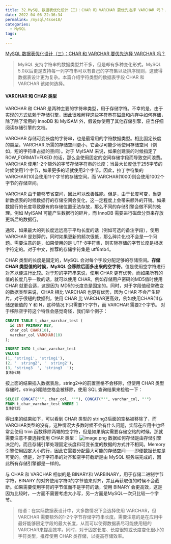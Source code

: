 ```yaml
---
title: 32.MySQL 数据表优化设计（三）：CHAR 和 VARCHAR 要优先选择 VARCHAR 吗？.md
date: 2022-04-06 22:36:34
permalink: /mysql/4sse18/
categories: 
  - MySQL
tags: 
  - 
---
```


[MySQL 数据表优化设计（三）：CHAR 和 VARCHAR 要优先选择 VARCHAR 吗？](https://juejin.cn/post/6967874434665283591)

> MySQL 支持字符串的数据类型并不多，但是却有多种变化形式。MySQL 5.0以后更是支持每一列字符串可以有自己的字符集以及排序规则，这使得数据表设计更为复杂。本篇介绍字符类型的数据表字段 CHAR 和 VARCHAR 该如何选择。

#### VARCHAR 和 CHAR 类型

VARCHAR 和 CHAR 是两种主要的字符串类型，用于存储字符。不幸的是，由于实现的方式依赖于存储引擎，因此很难解释这些字符串在磁盘和内存中如何存储，除了除了常用的 InnoDB 和 MyISAM 外，假设你使用了其他存储引擎，应当仔细阅读存储引擎的文档。 

VARCHAR 存储可变长度的字符串，也是最常用的字符数据类型。相比固定长度的类型，VARCHAR 所需的存储空间更小，它会尽可能少地使用存储空间（例如，短的字符串占据的空间）。对于 MyISAM 来说，如果创建表的时候指定了 ROW_FORMAT=FIXED 的话，那么会使用固定的空间存储字段而导致空间浪费。VARCHAR 使用1-2个额外的字节存储字符串的长度：当最大长度低于255字节的时候使用1个字节，如果更多的话就使用2个字节。因此，拉丁字符集的 VARCHAR(10)会使用11个字节的存储空间，而 VARCHAR(1000)则会使用1002个字节的存储空间。 

VARCHAR 由于能够节省空间，因此可以改善性能。但是，由于长度可变，当更新数据表的时候数据行的存储空间会变化，这一定程度上会带来额外的开销。如果数据行的长度导致原有的存储位置无法存放，那么不同的存储引擎会做不同的处理。例如 MyISAM 可能产生数据行的碎片，而 InnoDB 需要进行磁盘分页来存放更新后的数据行。 

通常，如果最大的列长度远远高于平均长度的话（例如可选的备注字段），使用 VARCHAR 是划算的，同时如果更新的频次很低，那么碎片化也不会是一个问题。需要注意的是，如果使用的是 UTF-8字符集，则实际存储的字节长度是根据字符定的。对于中文，推荐的存储字符集是 utf8mb4。 

CHAR 类型的长度是固定的，MySQL 会对每个字段分配足够的存储空间。**存储CHAR 类型值的时候，MySQL 会移除后面多出来的空字符**。值是使用空字符进行对齐以便进行比较。对于短的字符串来说，使用 CHAR 更有优势，而如果所有的值的长度几乎一致的话，就可以使用 CHAR。例如存储用户密码的MD5值时使用 CHAR 就更合适，这是因为 MD5的长度总是固定的。同时，对于字段值经常改变的数据类型来说，CHAR 相比 VARCHAR 也更有优势，因为 CHAR 不会产生碎片。对于很短的数据列，使用 CHAR 比 VARCHAR更高效，例如使用CHAR(1)存储逻辑值的 Y 和 N，这种情况下只需要1个字节，而 VARCHAR 需要2个字节。 对于移除空字符这个特性会感觉奇怪，我们举个例子：

```sql
CREATE TABLE t_char_varchar_test (
  id INT PRIMARY KEY,
  char_col CHAR(10),
  varchar_col VARCHAR(10)
);

INSERT INTO t_char_varchar_test 
VALUES 
(1, 'string1', 'string1'),
(2, '  string2', '  string2'),
(3, 'string3  ', 'string3  ');
复制代码
```

按上面的结果插入数据表后，string2中的前置空格不会移除，但使用 CHAR 类型存储时，string3尾随空格会被移除，使用 SQL 查询结果来检验一下：

```sql
SELECT CONCAT("'", char_col, "'"), CONCAT("'", varchar_col, "'") 
FROM t_char_varchar_test WHERE 1
复制代码
```

得出来的结果如下，可以看到 CHAR 类型的 string3后面的空格被移除了，而 VARCHAR类型的没有。这种情况大多数时候不会有什么问题，实际在应用中也经常会使用 trim 函数移除两端的空字符，但是如果确实需要存储空格的时候，那就需要注意不要选择使用 CHAR 类型： ![image.png](https://p3-juejin.byteimg.com/tos-cn-i-k3u1fbpfcp/8087906491f746c8b6b782c00fd2ff4e~tplv-k3u1fbpfcp-zoom-1.image) 数据如何存储是由存储引擎决定的，而且存储引擎处理固定长度和可变长度的数据的方式并不相同。Memory 引擎使用固定大小的行，因此它需要分配最大可能的存储空间——即便数据长度是可变的。但是，对于字符串的对齐和空字符截断是由 MySQL 服务端完成的，因此所有存储引擎都是一样的。 

与 CHAR 和 VARCHAR 相似的是 BINARY和 VARBINARY，用于存储二进制字节字符，BINARY 的对齐使用字符0的字节值来对齐，并且再获取值的时候不会截断。如果需要使用字符的字节值而不是字符的话，使用 BINARY 会更高效，这是因为比较时，一方面不需要考虑大小写，另一方面是MySQL一次只比较一个字节。 

> 结语：在实际数据表设计中，大多数情况下会选择使用 VARCHAR，但 VARCHAR 需要额外的1-2个字节存储字符串长度。需要注意的是在应用中最好能够限定字段的最大长度，从而可以使得数据表尽可能使用短的 VARCHAR来提高效率。同时，对于固定长度、长度很短或长度变化很小的字符类型，推荐使用 CHAR 类存储，以提高存储效率。
